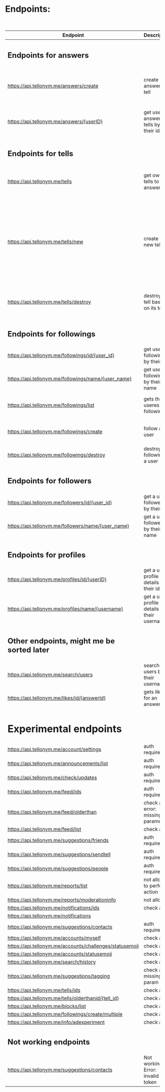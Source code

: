 # Endpoints:<br /><br />
|Endpoint|Description|parameters|Other|
|--------|-----------|:--------:|:-----:|
|<h2> Endpoints for answers</h2>|
|https://api.tellonym.me/answers/create |create an answer to a tell|limit--limit for tells to fetch,<br />answer--answer as written text,<br />tellId--Tell id to respond to|Auth required|
|https://api.tellonym.me/answers/{userID}|get users answers to tells by their id|userId--user-ID(self explanatory),<br />pos--position to get,<br /> optional:limit--limit of Results, max 100)|max Limit 100,<br />No auth required|
|<h2>Endpoints for tells</h2>
|https://api.tellonym.me/tells | get own tells to answer|optional:<br />limit--limit for number of fetches, max. 300,<br />pos--position to start fetching|Auth required,<br />max. limit 300|
|https://api.tellonym.me/tells/new |create a new tell||tell--text which tell should contain,<br />userId--user to send the tell to,<br />limit--limit of tells to fetch,<br />isInstagramInAppBrowser--False,<br />isSenderRevealed--bool which shows if senders name should be revealed,<br />optional:senderStatus--should be 2 if sender revealed. If not, won't show sender in Tellonym|Auth needed|
|https://api.tellonym.me/tells/destroy |destroy a tell based on its tellId|tellId--Tell id for a certain tell you want to destroy,<br />optionak: limit--limit for following request||Auth required, won't generate a server response|
|<h2>Endpoints for followings</h2>|
|https://api.tellonym.me/followings/id/{user_id}|get users followings by their id|None|No auth required,<br />max Limit 500|
|https://api.tellonym.me/followings/name/{user_name}|get users followings by their name|None|No auth required,<br />max Limit 500|
|https://api.tellonym.me/followings/list |gets the useres own followings| optional: limit--how many results to fetch,<br />pos--at which position to fetch|Max limit is 500,<br />Auth token required|
|https://api.tellonym.me/followings/create |follow a user|userId--userId to follow,<br />isFollowingAnonymous--bool if anonymous| Auth required|
|https://api.tellonym.me/followings/destroy |destroy the following of a user|userId--userId to destroy follow with|Auth required|
|<h2>Endpoints for followers</h2>|
|https://api.tellonym.me/followers/id/{user_id}|get a users followers by their id|None|No auth required,<br />max Limit 500|
|https://api.tellonym.me/followers/name/{user_name}|get a users followers by their name|None|No auth required,<br />max Limit 500|
|<h2>Endpoints for profiles</h2>|
|https://api.tellonym.me/profiles/id/{userID}|get a users profile details by their id|None|No auth required|
|https://api.tellonym.me/profiles/name/{username}|get a users profile details by their username|None|No auth required|
|<h2>Other endpoints, might me be sorted later</h2>|
|https://api.tellonym.me/search/users |search for users by their username|searchString--String to search for,<br />optional:limit--limit for search Results|Token necessary,<br />max Limit 50|
|https://api.tellonym.me/likes/id/{answerId}|gets likes for an answer|none|No auth required,<br />max Limit 50|
|<h1>Experimental endpoints</h1>|
|https://api.tellonym.me/account/settings |auth required|
|https://api.tellonym.me/announcements/list |auth required|
|https://api.tellonym.me/check/updates |auth required|
|https://api.tellonym.me/feed/ids |auth required|
|https://api.tellonym.me/feed/olderthan | check auth, error: missing parameter|
|https://api.tellonym.me/feed/list |check auth|
|https://api.tellonym.me/suggestions/friends |auth required|
|https://api.tellonym.me/suggestions/sendtell |auth required|
|https://api.tellonym.me/suggestions/people |auth required|
|https://api.tellonym.me/reports/list |not allowed to perform action|
|https://api.tellonym.me/reports/moderationinfo |not allowed|
|https://api.tellonym.me/notifications/ids |check auth|
|https://api.tellonym.me/notifications |
|https://api.tellonym.me/suggestions/contacts | auth required|
|https://api.tellonym.me/accounts/myself | check auth|
|https://api.tellonym.me/accounts/challenges/statusemoji | check auth|
|https://api.tellonym.me/accounts/statusemoji | check auth|
|https://api.tellonym.me/search/history | check auth|
|https://api.tellonym.me/suggestions/tagging |check auth, missing param|
|https://api.tellonym.me/tells/ids | check auth|
|https://api.tellonym.me/tells/olderthanid/{tell_id} |check auth|
|https://api.tellonym.me/blocks/list |check auth|
|https://api.tellonym.me/followings/create/multiple |check auth|not found|
|https://api.tellonym.me/info/adexperiment |check auth|check meaning|
|<h2>Not working endpoints</h2>|
|https://api.tellonym.me/suggestions/contacts |Not working, Error: invalid token|
